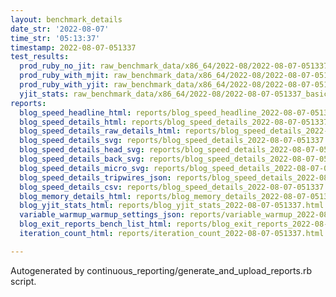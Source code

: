 ```yaml
---
layout: benchmark_details
date_str: '2022-08-07'
time_str: '05:13:37'
timestamp: 2022-08-07-051337
test_results:
  prod_ruby_no_jit: raw_benchmark_data/x86_64/2022-08/2022-08-07-051337_basic_benchmark_prod_ruby_no_jit.json
  prod_ruby_with_mjit: raw_benchmark_data/x86_64/2022-08/2022-08-07-051337_basic_benchmark_prod_ruby_with_mjit.json
  prod_ruby_with_yjit: raw_benchmark_data/x86_64/2022-08/2022-08-07-051337_basic_benchmark_prod_ruby_with_yjit.json
  yjit_stats: raw_benchmark_data/x86_64/2022-08/2022-08-07-051337_basic_benchmark_yjit_stats.json
reports:
  blog_speed_headline_html: reports/blog_speed_headline_2022-08-07-051337.html
  blog_speed_details_html: reports/blog_speed_details_2022-08-07-051337.html
  blog_speed_details_raw_details_html: reports/blog_speed_details_2022-08-07-051337.raw_details.html
  blog_speed_details_svg: reports/blog_speed_details_2022-08-07-051337.svg
  blog_speed_details_head_svg: reports/blog_speed_details_2022-08-07-051337.head.svg
  blog_speed_details_back_svg: reports/blog_speed_details_2022-08-07-051337.back.svg
  blog_speed_details_micro_svg: reports/blog_speed_details_2022-08-07-051337.micro.svg
  blog_speed_details_tripwires_json: reports/blog_speed_details_2022-08-07-051337.tripwires.json
  blog_speed_details_csv: reports/blog_speed_details_2022-08-07-051337.csv
  blog_memory_details_html: reports/blog_memory_details_2022-08-07-051337.html
  blog_yjit_stats_html: reports/blog_yjit_stats_2022-08-07-051337.html
  variable_warmup_warmup_settings_json: reports/variable_warmup_2022-08-07-051337.warmup_settings.json
  blog_exit_reports_bench_list_html: reports/blog_exit_reports_2022-08-07-051337.bench_list.html
  iteration_count_html: reports/iteration_count_2022-08-07-051337.html

---
```

Autogenerated by continuous_reporting/generate_and_upload_reports.rb script.
